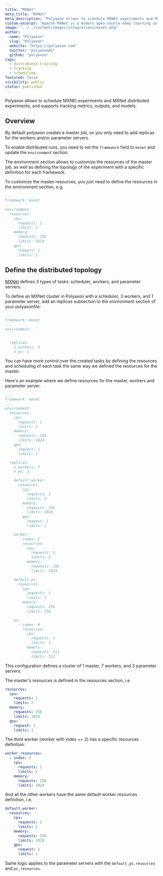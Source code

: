 ```yaml
---
title: "MXNet"
meta_title: "MXNet"
meta_description: "Polyaxon allows to schedule MXNEt experiments and MXNet distributed experiments, and supports tracking metrics, outputs, and models natively."
custom_excerpt: "Apache MXNet is a modern open-source deep learning software framework, used to train, and deploy deep neural networks."
image: "../../content/images/integrations/mxnet.png"
author:
  name: "Polyaxon"
  slug: "Polyaxon"
  website: "https://polyaxon.com"
  twitter: "polyaxonAI"
  github: "polyaxon"
tags: 
  - distributed-training
  - tracking
  - scheduling
featured: false
visibility: public
status: published
---
```


Polyaxon allows to schedule MXNEt experiments and MXNet distributed experiments, and supports tracking metrics, outputs, and models.

## Overview

By default polyaxon creates a master job, so you only need to add replicas for the workers and/or parameter servers.

To enable distributed runs, you need to set the `framework` field to `mxnet` and update the `environment` section.

The environment section allows to customize the resources of the master job, as well as defining the topology of the experiment with a specific definition for each framework.

To customize the master resources, you just need to define the resources in the environment section, e.g.

```yaml
...
framework: mxnet
...
environment:
  resources:
    cpu:
      requests: 1
      limits: 2
    memory:
      requests: 256
      limits: 1024
    gpu:
      request: 1
      limits: 1
```

## Define the distributed topology

[MXNet](https://mxnet.incubator.apache.org/faq/multi_devices.html#distributed-training-with-multiple-machines) defines 3 types of tasks: scheduler, workers, and parameter servers.

To define an MXNet cluster in Polyaxon with a scheduler, 3 workers, and 1 parameter server,
add an replicas subsection to the environment section of your polyaxonfile:

```yaml
...
framework: mxnet
...
environment:
  ...

  replicas:
    n_workers: 3
    n_ps: 1
```

You can have more control over the created tasks by defining the resources and scheduling of each task
the same way we defined the resources for the master.

Here's an example where we define resources for the master, workers and parameter server.


```yaml
...
framework: mxnet
...
environment:
  resources:
    cpu:
      requests: 1
      limits: 2
    memory:
      requests: 256
      limits: 1024
    gpu:
      request: 1
      limits: 1

  replicas:
    n_workers: 7
    n_ps: 3

    default_worker:
      resources:
        cpu:
          requests: 1
          limits: 2
        memory:
          requests: 256
          limits: 1024
        gpu:
          request: 1
          limits: 1

    worker:
      - index: 2
        resources:
          cpu:
            requests: 1
            limits: 2
          memory:
            requests: 256
            limits: 1024

    default_ps:
      resources:
        cpu:
          requests: 1
          limits: 1
        memory:
          requests: 256
          limits: 256

    ps:
      - index: 0
        resources:
          cpu:
            requests: 1
            limits: 1
          memory:
            requests: 512
            limits: 512
```

This configuration defines a cluster of 1 master, 7 workers, and 3 parameter servers.

The master's resources is defined in the resources section, i.e.

```yaml
resources:
  cpu:
    requests: 1
    limits: 2
  memory:
    requests: 256
    limits: 1024
  gpu:
    request: 1
    limits: 1
```

The third worker (worker with index == 2) has a specific resources definition:

```yaml
worker_resources:
  - index: 2
    cpu:
      requests: 1
      limits: 2
    memory:
      requests: 256
      limits: 1024
```
And all the other workers have the same default worker resources definition, i.e.

```yaml
default_worker:
  resources:
    cpu:
      requests: 1
      limits: 2
    memory:
      requests: 256
      limits: 1024
    gpu:
      request: 1
      limits: 1
```

Same logic applies to the parameter servers with the `default_ps.resources` and `ps_resources`.
